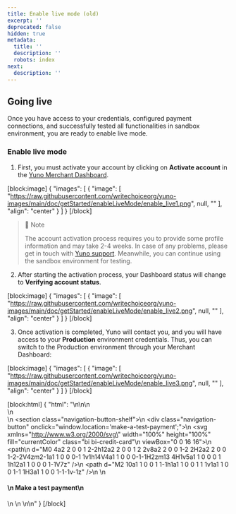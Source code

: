 ```yaml
---
title: Enable live mode (old)
excerpt: ''
deprecated: false
hidden: true
metadata:
  title: ''
  description: ''
  robots: index
next:
  description: ''
---
```

## Going live

Once you have access to your credentials, configured payment connections, and successfully tested all functionalities in sandbox environment, you are ready to enable live mode.

### Enable live mode

1. First, you must activate your account by clicking on **Activate account** in the [Yuno Merchant Dashboard](https://dashboard.y.uno/).

[block:image]
{
  "images": [
    {
      "image": [
        "https://raw.githubusercontent.com/writechoiceorg/yuno-images/main/doc/getStarted/enableLiveMode/enable_live1.png",
        null,
        ""
      ],
      "align": "center"
    }
  ]
}
[/block]

> 📘 Note
> 
> The account activation process requires you to provide some profile information and may take 2-4 weeks. In case of any problems, please get in touch with <a href="mailto:support@y.uno">Yuno support</a>. Meanwhile, you can continue using the sandbox environment for testing.

2. After starting the activation process, your Dashboard status will change to **Verifying account status**.

[block:image]
{
  "images": [
    {
      "image": [
        "https://raw.githubusercontent.com/writechoiceorg/yuno-images/main/doc/getStarted/enableLiveMode/enable_live2.png",
        null,
        ""
      ],
      "align": "center"
    }
  ]
}
[/block]

3. Once activation is completed, Yuno will contact you, and you will have access to your **Production** environment credentials. Thus, you can switch to the Production environment through your Merchant Dashboard:

[block:image]
{
  "images": [
    {
      "image": [
        "https://raw.githubusercontent.com/writechoiceorg/yuno-images/main/doc/getStarted/enableLiveMode/enable_live3.png",
        null,
        ""
      ],
      "align": "center"
    }
  ]
}
[/block]

[block:html]
{
  "html": "<style>\n  .navigation-button-shelf {\n    margin: 0 0 0 0;\n    display: flex;\n    justify-content: space-between;\n  }\n\n  .navigation-button {\n    padding: 0.3rem;\n    \n    border-radius: 5px;\n    border: 1px solid  var(--yuno-purple);\n    transition: transform .2s;\n    display: flex;\n    flex-direction: row;\n  }\n\n  .navigation-button:hover {\n    transform: scale(1.02);\n    box-shadow: 0 5px 5px  var(--yuno-purple-10);\n    cursor: pointer;\n  }\n\n  .navigation-button svg {\n    color: var(--yuno-purple);\n    height: 25px;\n    width: 25px;\n  }\n\n  .navigation-button h4 {\n    font-size: 0.8rem;\n    color:  var(--yuno-purple);\n    margin: 0 0 0 10px;\n    display: flex;\n    align-items: center;\n  }\n\n  @media only screen and (max-width: 600px) {\n    .navigation-button h4 {\n      font-size: 0.7rem;\n    }\n\n    .navigation-button svg {\n      color:  var(--yuno-purple);\n      height: 20px;\n      width: 20px;\n    }\n  }\n  \n  nav.Pagination1KE9HXCXYd0E {\n    display: none !important;\n  }\n  \n  /* ------------------------ define the configuration for DARK Mode ------------------------  */\n\n  @media (prefers-color-scheme: dark) {\n    .navigation-button {\n      border: 1px solid  var(--yuno-purple-50);\n    }\n\n    .navigation-button:hover {\n      box-shadow: none ;\n    }\n\n    .navigation-button svg {\n      color: var(--yuno-purple-50);\n    }\n\n    .navigation-button h4 {\n      color:  var(--yuno-purple-50);\n    }\n  }\n\n  [data-color-mode=\"dark\"] .navigation-button {\n      border: 1px solid  var(--yuno-purple-50);\n    }\n\n  [data-color-mode=\"dark\"] .navigation-button:hover {\n    \tbox-shadow: none ;\n    }\n\n  [data-color-mode=\"dark\"] .navigation-button svg {\n      color: var(--yuno-purple-50);\n    }\n\n  [data-color-mode=\"dark\"] .navigation-button h4 {\n      color:  var(--yuno-purple-50);\n    }\n</style>\n\n<body>\n  <br />\n  <br />\n  <section class=\"navigation-button-shelf\">\n    <div class=\"navigation-button\" onclick=\"window.location='make-a-test-payment';\">\n      <svg xmlns=\"http://www.w3.org/2000/svg\" width=\"100%\" height=\"100%\" fill=\"currentColor\" class=\"bi bi-credit-card\"\n        viewBox=\"0 0 16 16\">\n        <path\n          d=\"M0 4a2 2 0 0 1 2-2h12a2 2 0 0 1 2 2v8a2 2 0 0 1-2 2H2a2 2 0 0 1-2-2V4zm2-1a1 1 0 0 0-1 1v1h14V4a1 1 0 0 0-1-1H2zm13 4H1v5a1 1 0 0 0 1 1h12a1 1 0 0 0 1-1V7z\" />\n        <path d=\"M2 10a1 1 0 0 1 1-1h1a1 1 0 0 1 1 1v1a1 1 0 0 1-1 1H3a1 1 0 0 1-1-1v-1z\" />\n      </svg>\n      <h4>\n        Make a test payment\n      </h4>\n    </div>\n  </section>\n</body>\n"
}
[/block]